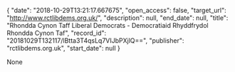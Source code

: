 {
  "date": "2018-10-29T13:21:17.667675", 
  "open_access": false, 
  "target_url": "http://www.rctlibdems.org.uk/", 
  "description": null, 
  "end_date": null, 
  "title": "Rhondda Cynon Taff Liberal Democrats - Democratiaid Rhyddfrydol Rhondda Cynon Taf", 
  "record_id": "20181029T132117/lBtta3T4qsLq7VIJbPXjlQ==", 
  "publisher": "rctlibdems.org.uk", 
  "start_date": null
}

None